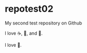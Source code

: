 # repotest02
My second test repository on Github

I love :coffee:, :pizza:, and :dancer:.

I love :football:.
